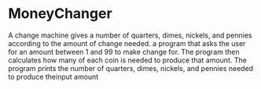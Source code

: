 # MoneyChanger
A change machine gives a number of quarters, dimes, nickels, and pennies according to the amount of change needed. 
a program that asks the user for an amount between 1 and 99 to make change for.
The program then calculates how many of each coin is needed to produce that amount.
The program prints the number of quarters, dimes, nickels, and pennies needed to produce theinput amount
